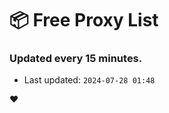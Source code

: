 # :package: Free Proxy List
### Updated every 15 minutes.

- Last updated: `2024-07-28 01:48`

:heart:
